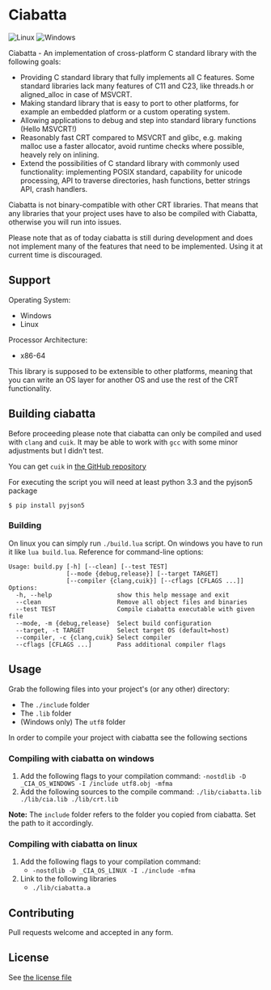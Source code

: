 
# Ciabatta

![Linux](https://github.com/flysand7/ciabatta/actions/workflows/build-linux.yml/badge.svg?event=push)
![Windows](https://github.com/flysand7/ciabatta/actions/workflows/build-windows.yml/badge.svg?event=push)

Ciabatta - An implementation of cross-platform C standard library with the
following goals:

- Providing C standard library that fully implements all C features. Some
  standard libraries lack many features of C11 and C23, like threads.h or
  aligned_alloc in case of MSVCRT.
- Making standard library that is easy to port to other platforms, for example
  an embedded platform or a custom operating system.
- Allowing applications to debug and step into standard library functions
  (Hello MSVCRT!)
- Reasonably fast CRT compared to MSVCRT and glibc, e.g. making malloc use
  a faster allocator, avoid runtime checks where possible, heavely rely on
  inlining.
- Extend the possibilities of C standard library with commonly used
  functionality: implementing POSIX standard, capability for unicode
  processing, API to traverse directories, hash functions, better strings API,
  crash handlers.

Ciabatta is not binary-compatible with other CRT libraries. That means that any
libraries that your project uses have to also be compiled with Ciabatta,
otherwise you will run into issues.

Please note that as of today ciabatta is still during development and does not
implement many of the features that need to be implemented. Using it at current
time is discouraged.

## Support

Operating System:
- Windows
- Linux

Processor Architecture:
- x86-64

This library is supposed to be extensible to other platforms, meaning that
you can write an OS layer for another OS and use the rest of the CRT
functionality.

## Building ciabatta

Before proceeding please note that ciabatta can only be compiled and used
with `clang` and `cuik`. It may be able to work with `gcc` with some minor adjustments
but I didn't test.

You can get `cuik` in [the GitHub repository](https://github.com/RealNeGate/Cuik)

For executing the script you will need at least python 3.3 and the pyjson5 package

```
$ pip install pyjson5
```

### Building

On linux you can simply run `./build.lua` script. On windows you have to run
it like `lua build.lua`. Reference for command-line options:

```
Usage: build.py [-h] [--clean] [--test TEST]
                [--mode {debug,release}] [--target TARGET]
                [--compiler {clang,cuik}] [--cflags [CFLAGS ...]]
Options:
  -h, --help                  show this help message and exit
  --clean                     Remove all object files and binaries
  --test TEST                 Compile ciabatta executable with given file
  --mode, -m {debug,release}  Select build configuration
  --target, -t TARGET         Select target OS (default=host)
  --compiler, -c {clang,cuik} Select compiler
  --cflags [CFLAGS ...]       Pass additional compiler flags
```

## Usage

Grab the following files into your project's (or any other) directory:

- The `./include` folder
- The `.lib` folder
- (Windows only) The `utf8` folder

In order to compile your project with ciabatta see the following sections

### Compiling with ciabatta on windows

1. Add the following flags to your compilation command:
   `-nostdlib -D _CIA_OS_WINDOWS -I /include utf8.obj -mfma`
2. Add the following sources to the compile command:
   `./lib/ciabatta.lib ./lib/cia.lib ./lib/crt.lib`

**Note:** The `include` folder refers to the folder you copied from ciabatta. Set the path to it accordingly.

### Compiling with ciabatta on linux

1. Add the following flags to your compilation command:
   - `-nostdlib -D _CIA_OS_LINUX -I ./include -mfma`
2. Link to the following libraries
   - `./lib/ciabatta.a`

## Contributing

Pull requests welcome and accepted in any form.

## License

See [the license file](license)
